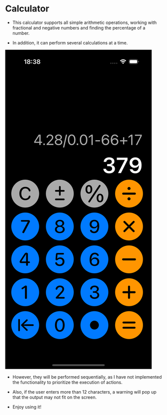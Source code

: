 # Calculator

- This calculator supports all simple arithmetic operations, working with fractional and negative numbers and finding the percentage of a number.

- In addition, it can perform several calculations at a time.

![](screenshots/screenshot-01.png)

- However, they will be performed sequentially, as I have not implemented the functionality to prioritize the execution of actions.

- Also, if the user enters more than 12 characters, a warning will pop up that the output may not fit on the screen.

- Enjoy using it!
